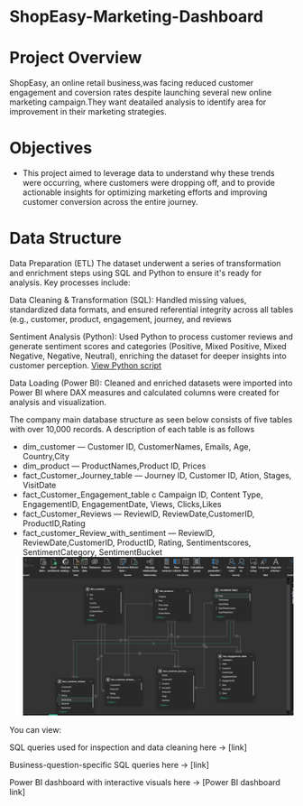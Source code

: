 # ShopEasy-Marketing-Dashboard
# Project Overview
ShopEasy, an online retail business,was facing reduced customer engagement and coversion rates despite launching several new online marketing campaign.They want deatailed analysis to identify area for improvement in their marketing strategies.
# Objectives
- This project aimed to leverage data to understand why these trends were occurring, where customers were dropping off, and to provide actionable insights for optimizing marketing efforts and improving customer conversion across the entire journey.


# Data Structure
Data Preparation (ETL)
The dataset underwent a series of transformation and enrichment steps using SQL and Python to ensure it's ready for analysis. Key processes include:

Data Cleaning & Transformation (SQL):
Handled missing values, standardized data formats, and ensured referential integrity across all tables (e.g., customer, product, engagement, journey, and reviews

Sentiment Analysis (Python):
Used Python to process customer reviews and generate sentiment scores and categories (Positive, Mixed Positive, Mixed Negative, Negative, Neutral), enriching the dataset for deeper insights into customer perception.
[View Python script](https://github.com/ARAFAH-LAWAL102/ShopEasy-Marketing-Dashboard/blob/main/python%20script%20seg%20analysis)

Data Loading (Power BI):
Cleaned and enriched datasets were imported into Power BI where DAX measures and calculated columns were created for analysis and visualization.

The company main database structure as seen below consists of five tables with over 10,000 records. A description of each table is as follows
- dim_customer — Customer ID, CustomerNames, Emails, Age, Country,City
- dim_product — ProductNames,Product ID, Prices
- fact_Customer_Journey_table — Journey ID, Customer ID, Ation, Stages, VisitDate
- fact_Customer_Engagement_table c Campaign ID, Content Type, EngagementID, EngagementDate, Views, Clicks,Likes
- fact_Customer_Reviews — ReviewID, ReviewDate,CustomerID, ProductID,Rating
- fact_customer_Review_with_sentiment — ReviewID, ReviewDate,CustomerID, ProductID, Rating, Sentimentscores, SentimentCategory, SentimentBucket
![Data Model](https://github.com/ARAFAH-LAWAL102/ShopEasy-Marketing-Dashboard/blob/main/r_data_model.png)


You can view:

SQL queries used for inspection and data cleaning here → [link]

Business-question-specific SQL queries here → [link]

Power BI dashboard with interactive visuals here → [Power BI dashboard link]
